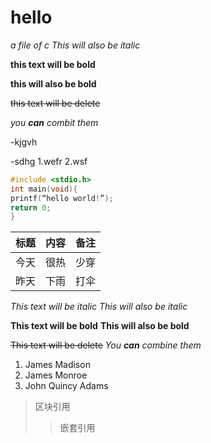 # hello
*a file of c*
_This will also be italic_

**this text will be bold** 

__this will also be bold__  


~~this text will be delete~~

_you **can** combit them_

-kjgvh

-sdhg
1.wefr
2.wsf

```c
#include <stdio.h>
int main(void){
printf(“hello world!”);
return 0;
}
```
标题 | 内容 |备注
-----|-----|-----
今天 | 很热 |少穿
昨天 |下雨 |打伞

*This text will be italic*
_This will also be italic_

**This text will be bold**
__This will also be bold__

~~This text will be delete~~
_You **can** combine them_

1. James Madison
1. James Monroe
1. John Quincy Adams


>区块引用
>>嵌套引用

